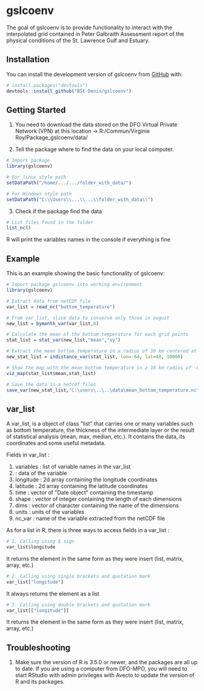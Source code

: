 
# gslcoenv

<!-- badges: start -->
<!-- badges: end -->

The goal of gslcoenv is to provide functionality to interact with the interpolated 
grid contained in Peter Galbraith Assessment report of the physical conditions of 
the St. Lawrence Gulf and Estuary.

## Installation

You can install the development version of gslcoenv from [GitHub](https://github.com/) with:

``` r
# install.packages("devtools")
devtools::install_github("BSt-Denis/gslcoenv")
```

## Getting Started
1. You need to download the data stored on the DFO Virtual Private Network (VPN)
at this location -> R:/Commun/Virginie Roy/Package_gslcoenv/data/

2. Tell the package where to find the data on your local computer.

``` r
# Import package
library(gslcoenv)

# For linux style path
setDataPath("/home/.../.../folder_with_data/")

# For Windows style path
setDataPath("C:\\Users\\...\\...\\folder_with_data\\")
```
3. Check if the package find the data
``` r
# List files found in the folder
list_nc()
```
R will print the variables names in the console if everything is fine

## Example

This is an example showing the basic functionality of gslcoenv:

``` r
# Import package gslcoenv into working environment
library(gslcoenv)

# Extract data from netCDF file
var_list = read_nc("bottom_temperature")

# From var_list, slice data to conserve only those in august
new_list = bymonth_var(var_list,8)

# Calculate the mean of the bottom temperature for each grid points 
stat_list = stat_var(new_list,"mean","xy")

# Extract the mean bottom temperature in a radius of 10 km centered at -64 W and 48 N
new_stat_list = indistance_var(stat_list, lon=-64, lat=48, 10000)

# Show the map with the mean bottom temperature in a 10 km radius of -64 W and 48 N
viz_map(stat_list$mean,stat_list)

# Save the data in a netcdf files
save_var(new_stat_list,"C:\users\..\..\data\mean_bottom_temperature.nc")
```
## var_list 
A var_list, is a object of class "list" that carries one or many variables such as bottom temperature, the thickness of the intermediate layer or the result of statistical analysis (mean, max, median, etc.). It contains the data, its coordinates and some useful metadata. 

Fields in var_list : 
1. variables : list of variable names in the var_list
2. <variable name> : data of the variable
3. longitude : 2d array containing the longitude coordinates
4. latitude : 2d array containing the latitude coordinates
5. time : vector of "Date object" containing the timestamp
6. shape : vector of integer containing the length of each dimensions
7. dims : vector of character containing the name of the dimensions
8. units : units of the variables
9. nc_var : name of the variable extracted from the netCDF file

As for a list in R, there is three ways to access fields in a var_list : 
``` r
# 1. Calling using $ sign
var_list$longitude
```
It returns the element in the same form as they were insert (list, matrix, array, etc.)

``` r
# 2. Calling using single brackets and quotation mark
var_list["longitude"] 
```
It always returns the element as a list

``` r
# 3. Calling using double brackets and quotation mark
var_list[["longitude"]] 
```
It returns the element in the same form as they were insert (list, matrix, array, etc.)

## Troubleshooting

1. Make sure the version of R is 3.5.0 or newer, and the packages are all up to date. If you are using a computer from DFO-MPO, you will need to start RStudio with admin privileges with Avecto to update the version of R and its packages.


